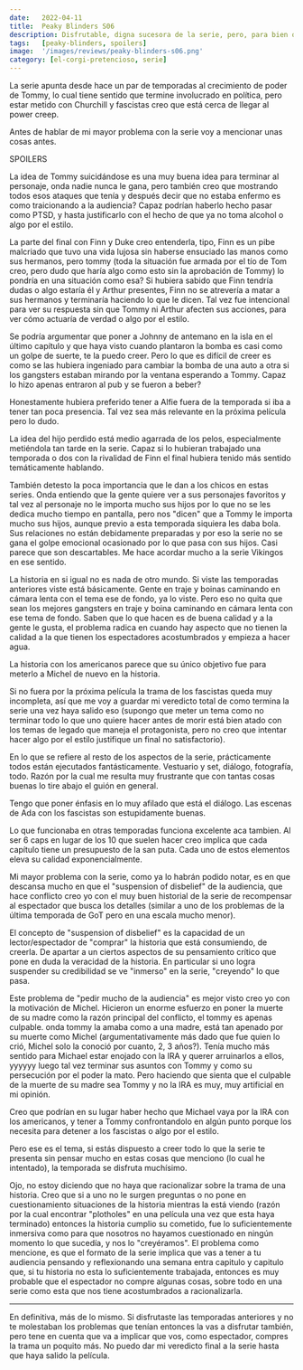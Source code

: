 ```yaml
---
date:   2022-04-11
title:  Peaky Blinders S06
description: Disfrutable, digna sucesora de la serie, pero, para bien o para mal, sigue la misma pendiente que planteaba la temporada anterior.
tags:   [peaky-blinders, spoilers]
image:  '/images/reviews/peaky-blinders-s06.png'
category: [el-corgi-pretencioso, serie]
---
```


La serie apunta desde hace un par de temporadas al crecimiento de poder de Tommy, lo cual tiene sentido que termine involucrado en política, pero estar metido con Churchill y fascistas creo que está cerca de llegar al power creep.

Antes de hablar de mi mayor problema con la serie voy a mencionar unas cosas antes.

SPOILERS

La idea de Tommy suicidándose es una muy buena idea para terminar al personaje, onda nadie nunca le gana, pero también creo que mostrando todos esos ataques que tenía y después decir que no estaba enfermo es como traicionando a la audiencia? Capaz podrían haberlo hecho pasar como PTSD, y hasta justificarlo con el hecho de que ya no toma alcohol o algo por el estilo.

La parte del final con Finn y Duke creo entenderla, tipo, Finn es un pibe malcriado que tuvo una vida lujosa sin haberse ensuciado las manos como sus hermanos, pero tommy (toda la situación fue armada por el tío de Tom creo, pero dudo que haría algo como esto sin la aprobación de Tommy) lo pondría en una situación como esa? Si hubiera sabido que Finn tendría dudas o algo estaría él y Arthur presentes, Finn no se atrevería a matar a sus hermanos y terminaría haciendo lo que le dicen. Tal vez fue intencional para ver su respuesta sin que Tommy ni Arthur afecten sus acciones, para ver cómo actuaría de verdad o algo por el estilo.

Se podría argumentar que poner a Johnny de antemano en la isla en el último capítulo y que haya visto cuando plantaron la bomba es casi como un golpe de suerte, te la puedo creer. Pero lo que es difícil de creer es como se las hubiera ingeniado para cambiar la bomba de una auto a otra si los gangsters estaban mirando por la ventana esperando a Tommy. Capaz lo hizo apenas entraron al pub y se fueron a beber?

Honestamente hubiera preferido tener a Alfie fuera de la temporada si iba a tener tan poca presencia. Tal vez sea más relevante en la próxima película pero lo dudo.

La idea del hijo perdido está medio agarrada de los pelos, especialmente metiéndola tan tarde en la serie. Capaz si lo hubieran trabajado una temporada o dos con la rivalidad de Finn el final hubiera tenido más sentido temáticamente hablando.

También detesto la poca importancia que le dan a los chicos en estas series. Onda entiendo que la gente quiere ver a sus personajes favoritos y tal vez al personaje no le importa mucho sus hijos por lo que no se les dedica mucho tiempo en pantalla, pero nos "dicen" que a Tommy le importa mucho sus hijos, aunque previo a esta temporada siquiera les daba bola. Sus relaciones no están debidamente preparadas y por eso la serie no se gana el golpe emocional ocasionado por lo que pasa con sus hijos. Casi parece que son descartables. Me hace acordar mucho a la serie Vikingos en ese sentido.

La historia en si igual no es nada de otro mundo. Si viste las temporadas anteriores viste está básicamente. Gente en traje y boinas caminando en cámara lenta con el tema ese de fondo, ya lo viste. Pero eso no quita que sean los mejores gangsters en traje y boina caminando en cámara lenta con ese tema de fondo. Saben que lo que hacen es de buena calidad y a la gente le gusta, el problema radica en cuando hay aspecto que no tienen la calidad a la que tienen los espectadores acostumbrados y empieza a hacer agua. 

La historia con los americanos parece que su único objetivo fue para meterlo a Michel de nuevo en la historia.

Si no fuera por la próxima película la trama de los fascistas queda muy incompleta, así que me voy a guardar mi veredicto total de como termina la serie una vez haya salido eso (supongo que meter un tema como no terminar todo lo que uno quiere hacer antes de morir está bien atado con los temas de legado que maneja el protagonista, pero no creo que intentar hacer algo por el estilo justifique un final no satisfactorio).

En lo que se refiere al resto de los aspectos de la serie, prácticamente todos están ejecutados fantásticamente. Vestuario y set, diálogo, fotografía, todo. Razón por la cual me resulta muy frustrante que con tantas cosas buenas lo tire abajo el guión en general.

Tengo que poner énfasis en lo muy afilado que está el diálogo. Las escenas de Ada con los fascistas son estupidamente buenas.

Lo que funcionaba en otras temporadas funciona excelente aca tambien. Al ser 6 caps en lugar de los 10 que suelen hacer creo implica que cada capítulo tiene un presupuesto de la san puta. Cada uno de estos elementos eleva su calidad exponencialmente.

Mi mayor problema con la serie, como ya lo habrán podido notar, es en que descansa mucho en que el "suspension of disbelief" de la audiencia, que hace conflicto creo yo con el muy buen historial de la serie de recompensar al espectador que busca los detalles (similar a uno de los problemas de la última temporada de GoT pero en una escala mucho menor).

El concepto de "suspension of disbelief" es la capacidad de un lector/espectador de "comprar" la historia que está consumiendo, de creerla. De apartar a un ciertos aspectos de su pensamiento crítico que pone en duda la veracidad de la historia. En particular si uno logra suspender su credibilidad se ve "inmerso" en la serie, "creyendo" lo que pasa.

Este problema de "pedir mucho de la audiencia" es mejor visto creo yo con la motivación de Michel. Hicieron un enorme esfuerzo en poner la muerte de su madre como la razón principal del conflicto, el tommy es apenas culpable. onda tommy la amaba como a una madre, está tan apenado por su muerte como Michel (argumentativamente más dado que fue quien lo crió, Michel solo la conoció por cuanto, 2, 3 años?). Tenía mucho más sentido para Michael estar enojado con la IRA y querer arruinarlos a ellos, yyyyyy luego tal vez terminar sus asuntos con Tommy y como su persecución por el poder la mato. Pero haciendo que sienta que el culpable de la muerte de su madre sea Tommy y no la IRA es muy, muy artificial en mi opinión.

Creo que podrían en su lugar haber hecho que Michael vaya por la IRA con los americanos, y tener a Tommy confrontandolo en algún punto porque los necesita para detener a los fascistas o algo por el estilo.

Pero ese es el tema, si estás dispuesto a creer todo lo que la serie te presenta sin pensar mucho en estas cosas que menciono (lo cual he intentado), la temporada se disfruta muchísimo.

Ojo, no estoy diciendo que no haya que racionalizar sobre la trama de una historia. Creo que si a uno no le surgen preguntas o no pone en cuestionamiento situaciones de la historia mientras la está viendo (razón por la cual encontrar "plotholes" en una película una vez que esta haya terminado) entonces la historia cumplio su cometido, fue lo suficientemente inmersiva como para que nosotros no hayamos cuestionado en ningún momento lo que sucedía, y nos lo "creyéramos". El problema como mencione, es que el formato de la serie implica que vas a tener a tu audiencia pensando y reflexionando una semana entra capitulo y capitulo que, si tu historia no esta lo suficientemente trabajada, entonces es muy probable que el espectador no compre algunas cosas, sobre todo en una serie como esta que nos tiene acostumbrados a racionalizarla.

<hr>

En definitiva, más de lo mismo. Si disfrutaste las temporadas anteriores y no te molestaban los problemas que tenían entonces la vas a disfrutar también, pero tene en cuenta que va a implicar que vos, como espectador, compres la trama un poquito más. No puedo dar mi veredicto final a la serie hasta que haya salido la película. 
